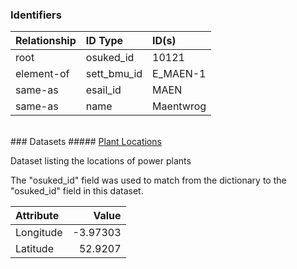 ### Identifiers

| Relationship   | ID Type     | ID(s)     |
|:---------------|:------------|:----------|
| root           | osuked_id   | 10121     |
| element-of     | sett_bmu_id | E_MAEN-1  |
| same-as        | esail_id    | MAEN      |
| same-as        | name        | Maentwrog |

<br>
### Datasets
##### <a href="https://raw.githubusercontent.com/OSUKED/Dictionary-Datasets/main/datasets/plant-locations/datapackage.json">Plant Locations</a>

Dataset listing the locations of power plants

The "osuked_id" field was used to match from the dictionary to the "osuked_id" field in this dataset.

| Attribute   |    Value |
|:------------|---------:|
| Longitude   | -3.97303 |
| Latitude    | 52.9207  |
